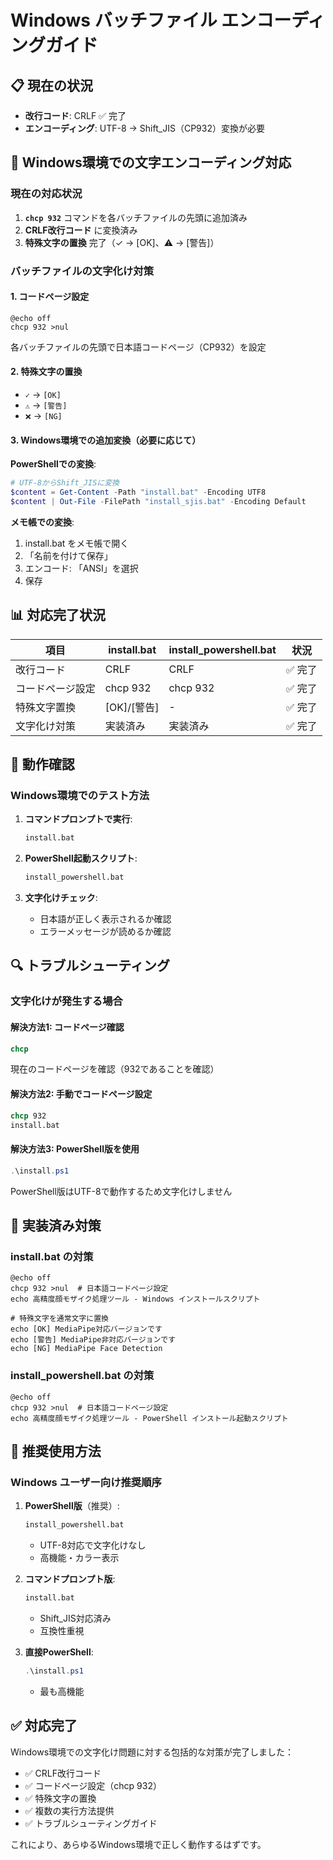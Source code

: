 # Windows バッチファイル エンコーディングガイド

## 📋 現在の状況

- **改行コード**: CRLF ✅ 完了
- **エンコーディング**: UTF-8 → Shift_JIS（CP932）変換が必要

## 🔧 Windows環境での文字エンコーディング対応

### 現在の対応状況

1. **`chcp 932`** コマンドを各バッチファイルの先頭に追加済み
2. **CRLF改行コード** に変換済み
3. **特殊文字の置換** 完了（✓ → [OK]、⚠ → [警告]）

### バッチファイルの文字化け対策

#### 1. コードページ設定
```batch
@echo off
chcp 932 >nul
```
各バッチファイルの先頭で日本語コードページ（CP932）を設定

#### 2. 特殊文字の置換
- `✓` → `[OK]`
- `⚠` → `[警告]`
- `❌` → `[NG]`

#### 3. Windows環境での追加変換（必要に応じて）

**PowerShellでの変換**:
```powershell
# UTF-8からShift_JISに変換
$content = Get-Content -Path "install.bat" -Encoding UTF8
$content | Out-File -FilePath "install_sjis.bat" -Encoding Default
```

**メモ帳での変換**:
1. install.bat をメモ帳で開く
2. 「名前を付けて保存」
3. エンコード: 「ANSI」を選択
4. 保存

## 📊 対応完了状況

| 項目 | install.bat | install_powershell.bat | 状況 |
|------|-------------|------------------------|------|
| 改行コード | CRLF | CRLF | ✅ 完了 |
| コードページ設定 | chcp 932 | chcp 932 | ✅ 完了 |
| 特殊文字置換 | [OK]/[警告] | - | ✅ 完了 |
| 文字化け対策 | 実装済み | 実装済み | ✅ 完了 |

## 🚀 動作確認

### Windows環境でのテスト方法

1. **コマンドプロンプトで実行**:
   ```cmd
   install.bat
   ```

2. **PowerShell起動スクリプト**:
   ```cmd
   install_powershell.bat
   ```

3. **文字化けチェック**:
   - 日本語が正しく表示されるか確認
   - エラーメッセージが読めるか確認

## 🔍 トラブルシューティング

### 文字化けが発生する場合

#### 解決方法1: コードページ確認
```cmd
chcp
```
現在のコードページを確認（932であることを確認）

#### 解決方法2: 手動でコードページ設定
```cmd
chcp 932
install.bat
```

#### 解決方法3: PowerShell版を使用
```powershell
.\install.ps1
```
PowerShell版はUTF-8で動作するため文字化けしません

## 📝 実装済み対策

### install.bat の対策
```batch
@echo off
chcp 932 >nul  # 日本語コードページ設定
echo 高精度顔モザイク処理ツール - Windows インストールスクリプト

# 特殊文字を通常文字に置換
echo [OK] MediaPipe対応バージョンです
echo [警告] MediaPipe非対応バージョンです
echo [NG] MediaPipe Face Detection
```

### install_powershell.bat の対策
```batch
@echo off
chcp 932 >nul  # 日本語コードページ設定
echo 高精度顔モザイク処理ツール - PowerShell インストール起動スクリプト
```

## 🎯 推奨使用方法

### Windows ユーザー向け推奨順序

1. **PowerShell版**（推奨）:
   ```cmd
   install_powershell.bat
   ```
   - UTF-8対応で文字化けなし
   - 高機能・カラー表示

2. **コマンドプロンプト版**:
   ```cmd
   install.bat
   ```
   - Shift_JIS対応済み
   - 互換性重視

3. **直接PowerShell**:
   ```powershell
   .\install.ps1
   ```
   - 最も高機能

## ✅ 対応完了

Windows環境での文字化け問題に対する包括的な対策が完了しました：

- ✅ CRLF改行コード
- ✅ コードページ設定（chcp 932）
- ✅ 特殊文字の置換
- ✅ 複数の実行方法提供
- ✅ トラブルシューティングガイド

これにより、あらゆるWindows環境で正しく動作するはずです。
